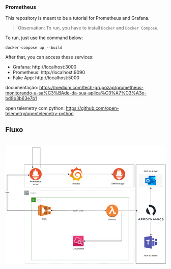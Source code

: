 ### Prometheus

This repository is meant to be a tutorial for Prometheus and Grafana.

> Observation: To run, you have to install `Docker` and `Docker Compose`.

To run, just use the command below:
```
docker-compose up --build
```

After that, you can access these services:
- Grafana: http://localhost:3000
- Prometheus: http://localhost:9090
- Fake App: http://localhost:5000

documentação: https://medium.com/tech-grupozap/prometheus-monitorando-a-sa%C3%BAde-da-sua-aplica%C3%A7%C3%A3o-bd9b3b63e7b1

open telemetry com python: https://github.com/open-telemetry/opentelemetry-python

## Fluxo
<h1 align="center">
  <img src="https://github.com/MateusMaceedo/Prometheus-Grafana-Observability/blob/main/img/fluxo%20check%20list.png?raw=true">
</h1>
